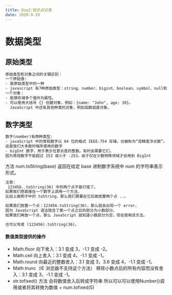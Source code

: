 ```yaml
---
title: Day2:知识点记录
date: 2020-9-19
---
```

# 数据类型

## 原始类型

```txt
原始类型和对象之间的关键区别：
一个原始值:
- 是原始类型中的一种
- javascript 有7种原始类型：string、number、bigint、boolean、symbol、null和undefined
一个对象：
- 能够存储多个值作为属性。
- 可以使用大括号 {} 创建对象，例如：{name: "John", age: 30}。
  JavaScript 中还有其他种类的对象，例如函数就是对象。

```
## 数字类型

```txt
数字(number)有两种类型:
- javaScript 中的常规数字以 64 位的格式 IEEE-754 存储，也被称为“双精度浮点数”。
这是我们大多数时候所使用的数字
- bigInt 数字，用于表示任意长度的整数。有时会需要它们，
因为常规数字不能超过 253 或小于 -253。由于仅在少数特殊领域才会用到 BigInt

```
方法 num.toString(base) 返回在给定 base 进制数字系统中 num 的字符串表示形式。

```txt
注意:
 123456..toString(36) 中的两个点不是打错了。
如果我们想直接在一个数字上调用一个方法，
比如上面例子中的 toString，那么我们需要在它后面放置两个点 ..。

如果我们放置一个点：123456.toString(36)，那么就会出现一个 error，
因为 JavaScript 语法隐含了第一个点之后的部分为小数部分。
如果我们再放一个点，那么 JavaScript 就知道小数部分为空，现在使用该方法。

也可以写成 (123456).toString(36)。
```

#### 数值类型提供的操作

- Math.floor
向下舍入：3.1 变成 3，-1.1 变成 -2。
- Math.ceil
向上舍入：3.1 变成 4，-1.1 变成 -1。
- Math.round
向最近的整数舍入：3.1 变成 3，3.6 变成 4，-1.1 变成 -1。
- Math.trunc（IE 浏览器不支持这个方法）
移除小数点后的所有内容而没有舍入：3.1 变成 3，-1.1 变成 -1。
- str.tofixed() 方法
 会将数值舍入后转成字符串 所以可以可以使用Number()调用或者将其转换为数值 + num.tofixed(5)
                     

